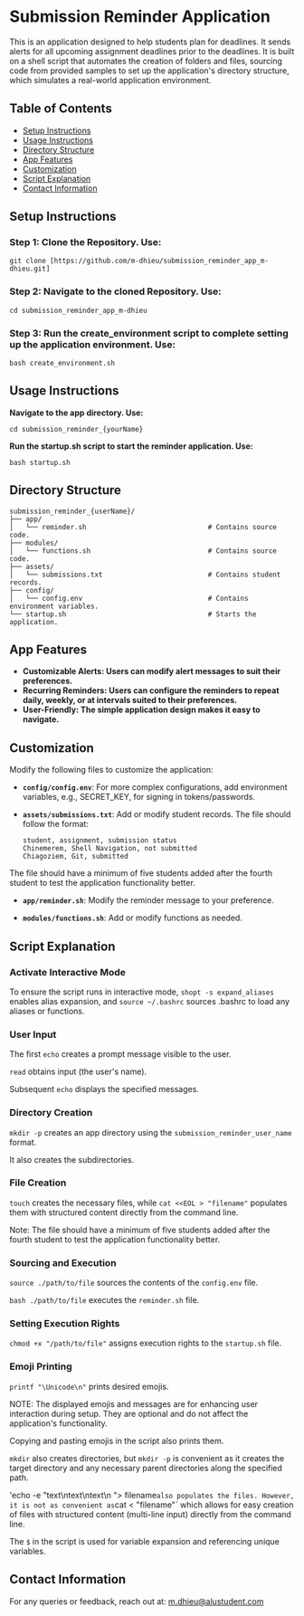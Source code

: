 # Submission Reminder Application

This is an application designed to help students plan for deadlines. It sends alerts for all upcoming assignment deadlines prior to the deadlines. It is built on a shell script that automates the creation of folders and files, sourcing code from provided samples to set up the application's directory structure, which simulates a real-world application environment.

## Table of Contents
- [Setup Instructions](#setup-instructions)
- [Usage Instructions](#usage-instructions)
- [Directory Structure](#directory-structure)
- [App Features](#app-features)
- [Customization](#customization)
- [Script Explanation](#script-explanation)
- [Contact Information](#contact-information)

## Setup Instructions

### Step 1: Clone the Repository. Use:
```
git clone [https://github.com/m-dhieu/submission_reminder_app_m-dhieu.git]
```

### Step 2: Navigate to the cloned Repository. Use:
```
cd submission_reminder_app_m-dhieu
```

### Step 3: Run the create_environment script to complete setting up the application environment. Use:
```
bash create_environment.sh
```

## Usage Instructions

**Navigate to the app directory. Use:**
```
cd submission_reminder_{yourName}
```

**Run the startup.sh script to start the reminder application. Use:**
```
bash startup.sh
```

## Directory Structure
```
submission_reminder_{userName}/
├── app/
│   └── reminder.sh                              # Contains source code.
├── modules/
│   └── functions.sh                             # Contains source code.
├── assets/
│   └── submissions.txt                          # Contains student records.
├── config/
│   └── config.env                               # Contains environment variables.
└── startup.sh                                   # Starts the application.
```
## App Features

- **Customizable Alerts: Users can modify alert messages to suit their preferences.**
- **Recurring Reminders: Users can configure the reminders to repeat daily, weekly, or at intervals suited to their preferences.**
- **User-Friendly: The simple application design makes it easy to navigate.**

## Customization

Modify the following files to customize the application:

* **`config/config.env`**:
   For more complex configurations, add environment variables, e.g., SECRET_KEY, for signing in tokens/passwords.

* **`assets/submissions.txt`**:
  Add or modify student records. The file should follow the format:

    ```
    student, assignment, submission status
    Chinemerem, Shell Navigation, not submitted
    Chiagoziem, Git, submitted
    ```
The file should have a minimum of five students added after the fourth student to test the application functionality better.

* **`app/reminder.sh`**:
  Modify the reminder message to your preference.

* **`modules/functions.sh`**:
  Add or modify functions as needed.

## Script Explanation

### Activate Interactive Mode
To ensure the script runs in interactive mode, `shopt -s expand_aliases` enables alias expansion, and `source ~/.bashrc` sources .bashrc to load any aliases or functions.

### User Input
The first `echo` creates a prompt message visible to the user.

`read` obtains input (the user's name).

Subsequent `echo` displays the specified messages.

### Directory Creation
`mkdir -p` creates an app directory using the `submission_reminder_user_name` format.

It also creates the subdirectories.

### File Creation
`touch` creates the necessary files, while `cat <<EOL > "filename"` populates them with structured content directly from the command line.

Note: The file should have a minimum of five students added after the fourth student to test the application functionality better.

### Sourcing and Execution
`source ./path/to/file` sources the contents of the `config.env` file.

`bash ./path/to/file` executes the `reminder.sh` file.

### Setting Execution Rights
`chmod +x "/path/to/file"` assigns execution rights to the `startup.sh` file.

### Emoji Printing
`printf "\Unicode\n"` prints desired emojis.

NOTE:
The displayed emojis and messages are for enhancing user interaction during setup. They are optional and do not affect the application's functionality.

Copying and pasting emojis in the script also prints them.

`mkdir` also creates directories, but `mkdir -p` is convenient as it creates the target directory and any necessary parent directories along the specified path.

'echo -e "text\ntext\ntext\n "> filename` also populates the files. However, it is not as convenient as `cat <<EOL > "filename"` which allows for easy creation of files with structured content (multi-line input) directly from the command line.

The `$` in the script is used for variable expansion and referencing unique variables.

## Contact Information

For any queries or feedback, reach out at:
[m.dhieu@alustudent.com](mailto:m.dhieu@alustudent.com)
